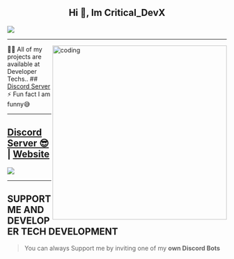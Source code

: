 

## <div align="center">Hi 👋, Im Critical_DevX</div>  

![](https://discord.c99.nl/widget/theme-1/832663333529845772.png)  

***
<img align="right" alt="coding" width="400" src="https://user-images.githubusercontent.com/55389276/140866485-8fb1c876-9a8f-4d6a-98dc-08c4981eaf70.gif">

👨‍💻 All of my projects are available at Developer Techs.. ## [Discord Server](https://discord.developertech.co.za/)
⚡ Fun fact I am funny😅
  
***

## [Discord Server 😎](https://discord.developertech.co.za/) | [Website](https://developertech.co.za)
<a href="https://discord.developertech.co.za/"><img src="https://discord.com/api/guilds/941362510194417704/widget.png?style=banner2"></a>

***

## SUPPORT ME AND DEVELOPER TECH DEVELOPMENT

> You can always Support me by inviting one of my **own Discord Bots**


